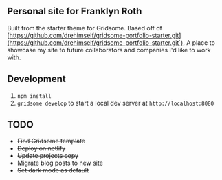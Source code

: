 ## Personal site for Franklyn Roth

Built from the starter theme for Gridsome. Based off of [https://github.com/drehimself/gridsome-portfolio-starter.git](https://github.com/drehimself/gridsome-portfolio-starter.git`). A place to showcase my site to future collaborators and companies I'd like to work with.

## Development

1. `npm install`
1. `gridsome develop` to start a local dev server at `http://localhost:8080`

## TODO
- ~~Find Gridsome template~~
- ~~Deploy on netlify~~
- ~~Update projects copy~~
- Migrate blog posts to new site
- ~~Set dark mode as default~~